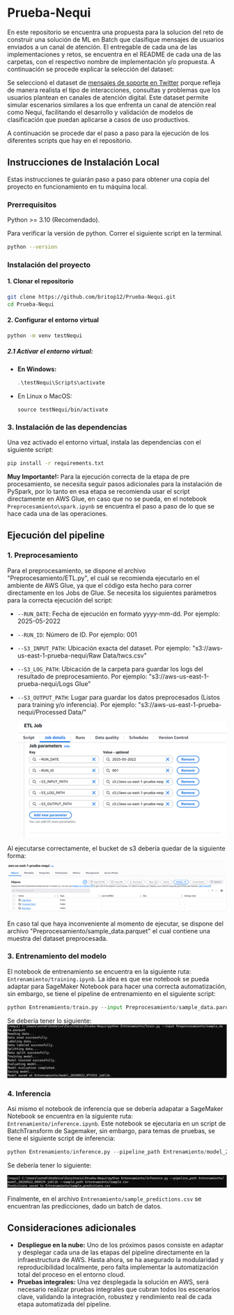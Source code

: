 # Prueba-Nequi

En este repositorio se encuentra una propuesta para la solucion del reto de construir una solución de ML en Batch que clasifique mensajes de usuarios enviados a un canal de atención. El entregable de cada una de las implementaciones y retos, se encuentra en el README de cada una de las carpetas, con el respectivo nombre de implementación y/o propuesta. A continuación se procede explicar la selección del dataset:

Se seleccionó el dataset de [mensajes de soporte en Twitter](https://www.kaggle.com/datasets/thoughtvector/customer-support-on-twitter) porque refleja de manera realista el tipo de interacciones, consultas y problemas que los usuarios plantean en canales de atención digital. Este dataset permite simular escenarios similares a los que enfrenta un canal de atención real como Nequi, facilitando el desarrollo y validación de modelos de clasificación que puedan aplicarse a casos de uso productivos.

A continuación se procede dar el paso a paso para la ejecución de los diferentes scripts que hay en el repositorio.

## Instrucciones de Instalación Local

Estas instrucciones te guiarán paso a paso para obtener una copia del proyecto en funcionamiento en tu máquina local.

### Prerrequisitos

Python >= 3.10 (Recomendado).

Para verificar la versión de python. Correr el siguiente script en la terminal.

```bash
python --version
```

### Instalación del proyecto

#### 1. Clonar el repositorio

```bash
git clone https://github.com/britop12/Prueba-Nequi.git
cd Prueba-Nequi
```

#### 2. Configurar el entorno virtual

```bash
python -m venv testNequi
```

##### 2.1 Activar el entorno virtual:

* **En Windows:**

  ```powershell
  .\testNequi\Scripts\activate
  ```
* En Linux o  MacOS:

  ```
  source testNequi/bin/activate
  ```

### 3. Instalación de las dependencias

Una vez activado el entorno virtual, instala las dependencias con el siguiente script:

```bash
pip install -r requirements.txt
```

**Muy Importante!:** Para la ejecución correcta  de la etapa de pre procesamiento, se necesita seguir pasos adicionales para la instalación de PySpark, por lo tanto en esa etapa se recomienda usar el script directamente en AWS Glue, en caso que no se pueda, en el notebook `Preprocesamiento\spark.ipynb` se encuentra el paso a paso de lo que se hace cada una de las operaciones.

## Ejecución del pipeline

### 1. Preprocesamiento

Para el preprocesamiento, se dispone el archivo "Preprocesamiento/ETL.py", el cuál se recomienda ejecutarlo en el ambiente de AWS Glue, ya que el código esta hecho para correr directamente en los Jobs de Glue. Se necesita los siguientes parámetros para la correcta ejecución del script:

* `--RUN_DATE`: Fecha de ejecución en formato yyyy-mm-dd. Por ejemplo: 2025-05-2022
* `--RUN_ID`: Número de ID. Por ejemplo: 001
* `--S3_INPUT_PATH`: Ubicación exacta del dataset. Por ejemplo: "s3://aws-us-east-1-prueba-nequi/Raw Data/twcs.csv"
* `--S3_LOG_PATH`: Ubicación de la carpeta para guardar los logs del resultado de preprocesamiento. Por ejemplo: "s3://aws-us-east-1-prueba-nequi/Logs Glue"
* `--S3_OUTPUT_PATH`: Lugar para guardar los datos preprocesados (Listos para training y/o inferencia). Por ejemplo: "s3://aws-us-east-1-prueba-nequi/Processed Data/"

  ![1747914671109](image/README/1747914671109.png)

Al ejecutarse correctamente, el bucket de s3 debería quedar de la siguiente forma:
![1747914751264](image/README/1747914751264.png)

En caso tal que haya inconveniente al momento de ejecutar, se dispone del archivo "Preprocesamiento/sample_data.parquet" el cual contiene una muestra del dataset preprocesada.

### 3. Entrenamiento del modelo

El notebook de entrenamiento se encuentra en la siguiente ruta: `Entrenamiento/training.ipynb`. La idea es que ese notebook se pueda adaptar para SageMaker Notebook para hacer una correcta automatización, sin embargo, se tiene el pipeline de entrenamiento en el siguiente script:

```python
python Entrenamiento/train.py --input Preprocesamiento/sample_data.parquet
```

Se debería tener lo siguiente:
![1747916445561](image/README/1747916445561.png)

### 4. Inferencia

Asi mismo el notebook de inferencia que se debería adapatar a SageMaker Notebook se encuentra en la siguiente ruta: `Entrenamiento/inference.ipynb`. Este notebook se ejecutaria en un script de BatchTransform de Sagemaker, sin embargo, para temas de pruebas, se tiene el siguiente script de inferencia:

```python
python Entrenamiento/inference.py --pipeline_path Entrenamiento/model_20250522_000539.joblib --sample_path Entrenamiento/sample.csv
```

Se debería tener lo siguiente:

![1747916854621](image/README/1747916854621.png)

Finalmente, en el archivo `Entrenamiento/sample_predictions.csv` se encuentran las predicciones, dado un batch de datos.

## Consideraciones adicionales

* **Despliegue en la nube:** Uno de los próximos pasos consiste en adaptar y desplegar cada una de las etapas del pipeline directamente en la infraestructura de AWS. Hasta ahora, se ha asegurado la modularidad y reproducibilidad localmente, pero falta implementar la automatización total del proceso en el entorno cloud.
* **Pruebas integrales:** Una vez desplegada la solución en AWS, será necesario realizar pruebas integrales que cubran todos los escenarios clave, validando la integración, robustez y rendimiento real de cada etapa automatizada del pipeline.
